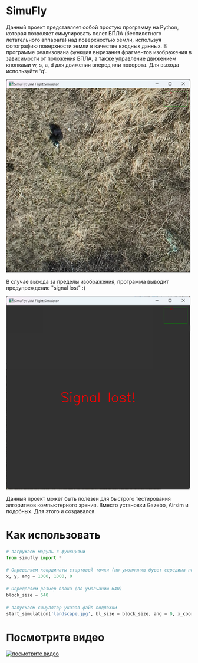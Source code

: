 # SimuFly

Данный проект представляет собой простую программу на Python, которая позволяет симулировать полет БПЛА (беспилотного летательного аппарата) над поверхностью земли, используя фотографию поверхности земли в качестве входных данных.
В программе реализована функция вырезания фрагментов изображения в зависимости от положения БПЛА, а также управление движением кнопками w, s, a, d для движения вперед или поворота. Для выхода используйте 'q'.

<img src="/screenshot1.png" alt="интерфейс программы" width="500"/>

В случае выхода за пределы изображения, программа выводит предупреждение "signal lost" :)

<img src="/screenshot2.png" alt="интерфейс программы" width="500"/>

Данный проект может быть полезен для быстрого тестирования алгоритмов компьютерного зрения. Вместо установки Gazebo, Airsim и подобных. Для этого и создавался.

# Как использовать

```python
# загружаем модуль с функциями
from simufly import *   

# Определяем координаты стартовой точки (по умолчанию будет середина подложки) и угол поворота в градусах
x, y, ang = 1000, 1000, 0

# Определяем размер блока (по умолчанию 640)
block_size = 640

# запускаем симулятор указав файл подложки
start_simulation('landscape.jpg', bl_size = block_size, ang = 0, x_coord = x, y_coord = y)
```
# Посмотрите видео
[![посмотрите видео](https://img.youtube.com/vi/ZCHeAuflB2A/0.jpg)](https://youtu.be/ZCHeAuflB2A)


